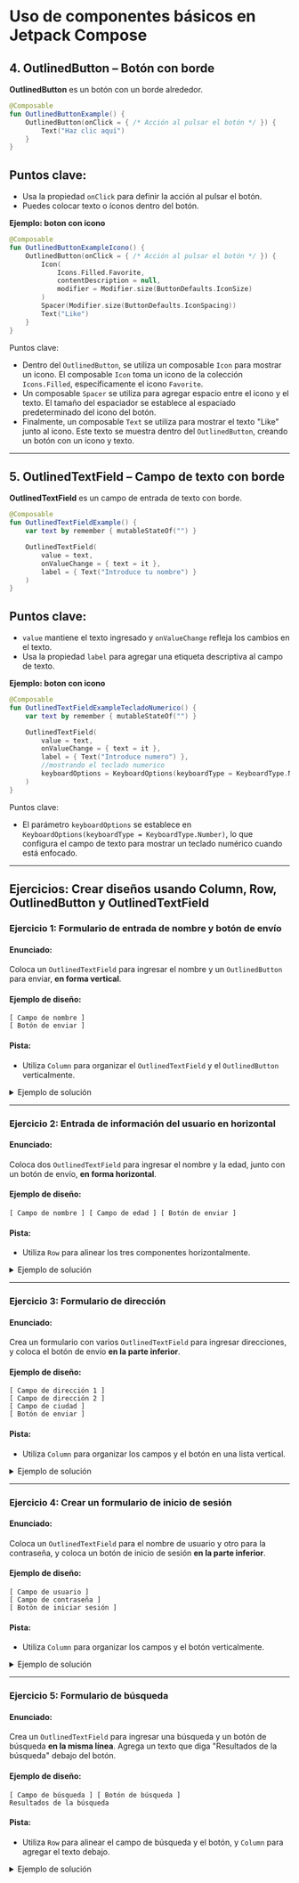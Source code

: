 # Uso de componentes básicos en Jetpack Compose

## 4. **OutlinedButton** – Botón con borde
**OutlinedButton** es un botón con un borde alrededor.

```kotlin
@Composable
fun OutlinedButtonExample() {
    OutlinedButton(onClick = { /* Acción al pulsar el botón */ }) {
        Text("Haz clic aquí")
    }
}
```
## Puntos clave:
- Usa la propiedad `onClick` para definir la acción al pulsar el botón.
- Puedes colocar texto o íconos dentro del botón.

**Ejemplo: boton con icono**
```kotlin
@Composable
fun OutlinedButtonExampleIcono() {
    OutlinedButton(onClick = { /* Acción al pulsar el botón */ }) {
        Icon(
            Icons.Filled.Favorite,
            contentDescription = null,
            modifier = Modifier.size(ButtonDefaults.IconSize)
        )
        Spacer(Modifier.size(ButtonDefaults.IconSpacing))
        Text("Like")
    }
}
```
Puntos clave:
- Dentro del `OutlinedButton`, se utiliza un composable `Icon` para mostrar un icono. El composable `Icon` toma un icono de la colección `Icons.Filled`, específicamente el icono `Favorite`.
- Un composable `Spacer` se utiliza para agregar espacio entre el icono y el texto. El tamaño del espaciador se establece al espaciado predeterminado del icono del botón.
- Finalmente, un composable `Text` se utiliza para mostrar el texto "Like" junto al icono. Este texto se muestra dentro del `OutlinedButton`, creando un botón con un icono y texto.

---

## 5. **OutlinedTextField** – Campo de texto con borde
**OutlinedTextField** es un campo de entrada de texto con borde.

```kotlin
@Composable
fun OutlinedTextFieldExample() {
    var text by remember { mutableStateOf("") }

    OutlinedTextField(
        value = text,
        onValueChange = { text = it },
        label = { Text("Introduce tu nombre") }
    )
}
```
## Puntos clave:
- `value` mantiene el texto ingresado y `onValueChange` refleja los cambios en el texto.
- Usa la propiedad `label` para agregar una etiqueta descriptiva al campo de texto.

**Ejemplo: boton con icono**
```kotlin
@Composable
fun OutlinedTextFieldExampleTecladoNumerico() {
    var text by remember { mutableStateOf("") }

    OutlinedTextField(
        value = text,
        onValueChange = { text = it },
        label = { Text("Introduce numero") },
        //mostrando el teclado numerico
        keyboardOptions = KeyboardOptions(keyboardType = KeyboardType.Number),
    )
}
```
Puntos clave:
-  El parámetro `keyboardOptions` se establece en `KeyboardOptions(keyboardType = KeyboardType.Number)`, lo que configura el campo de texto para mostrar un teclado numérico cuando está enfocado.

---

## **Ejercicios: Crear diseños usando Column, Row, OutlinedButton y OutlinedTextField**

### **Ejercicio 1: Formulario de entrada de nombre y botón de envío**

#### Enunciado:
Coloca un `OutlinedTextField` para ingresar el nombre y un `OutlinedButton` para enviar, **en forma vertical**.

#### Ejemplo de diseño:
```
[ Campo de nombre ]
[ Botón de enviar ]
```

#### Pista:
- Utiliza `Column` para organizar el `OutlinedTextField` y el `OutlinedButton` verticalmente.

<details>
  <summary>Ejemplo de solución</summary>
  
   ```kotlin
   @Composable
   fun NombreYBoton() {
       Column {
           OutlinedTextField(value = "", onValueChange = {}, label = { Text("Nombre") })
           Spacer(modifier = Modifier.height(16.dp))
           OutlinedButton(onClick = {}) {
               Text("Enviar")
           }
       }
   }
   ```
</details>

---

### **Ejercicio 2: Entrada de información del usuario en horizontal**

#### Enunciado:
Coloca dos `OutlinedTextField` para ingresar el nombre y la edad, junto con un botón de envío, **en forma horizontal**.

#### Ejemplo de diseño:
```
[ Campo de nombre ] [ Campo de edad ] [ Botón de enviar ]
```

#### Pista:
- Utiliza `Row` para alinear los tres componentes horizontalmente.

<details>
  <summary>Ejemplo de solución</summary>
  
   ```kotlin
   @Composable
   fun InformacionUsuario() {
       Row {
           OutlinedTextField(value = "", onValueChange = {}, label = { Text("Nombre") })
           Spacer(modifier = Modifier.width(16.dp))
           OutlinedTextField(value = "", onValueChange = {}, label = { Text("Edad") })
           Spacer(modifier = Modifier.width(16.dp))
           OutlinedButton(onClick = {}) {
               Text("Enviar")
           }
       }
   }
   ```
</details>

---

### **Ejercicio 3: Formulario de dirección**

#### Enunciado:
Crea un formulario con varios `OutlinedTextField` para ingresar direcciones, y coloca el botón de envío **en la parte inferior**.

#### Ejemplo de diseño:
```
[ Campo de dirección 1 ]
[ Campo de dirección 2 ]
[ Campo de ciudad ]
[ Botón de enviar ]
```

#### Pista:
- Utiliza `Column` para organizar los campos y el botón en una lista vertical.

<details>
  <summary>Ejemplo de solución</summary>
  
   ```kotlin
   @Composable
   fun FormularioDireccion() {
       Column {
           OutlinedTextField(value = "", onValueChange = {}, label = { Text("Dirección 1") })
           Spacer(modifier = Modifier.height(16.dp))
           OutlinedTextField(value = "", onValueChange = {}, label = { Text("Dirección 2") })
           Spacer(modifier = Modifier.height(16.dp))
           OutlinedTextField(value = "", onValueChange = {}, label = { Text("Ciudad") })
           Spacer(modifier = Modifier.height(16.dp))
           OutlinedButton(onClick = {}) {
               Text("Enviar")
           }
       }
   }
   ```
</details>

---

### **Ejercicio 4: Crear un formulario de inicio de sesión**

#### Enunciado:
Coloca un `OutlinedTextField` para el nombre de usuario y otro para la contraseña, y coloca un botón de inicio de sesión **en la parte inferior**.

#### Ejemplo de diseño:
```
[ Campo de usuario ]
[ Campo de contraseña ]
[ Botón de iniciar sesión ]
```

#### Pista:
- Utiliza `Column` para organizar los campos y el botón verticalmente.

<details>
  <summary>Ejemplo de solución</summary>
  
   ```kotlin
   @Composable
   fun FormularioLogin() {
       Column {
           OutlinedTextField(value = "", onValueChange = {}, label = { Text("Usuario") })
           Spacer(modifier = Modifier.height(16.dp))
           OutlinedTextField(value = "", onValueChange = {}, label = { Text("Contraseña") })
           Spacer(modifier = Modifier.height(16.dp))
           OutlinedButton(onClick = {}) {
               Text("Iniciar sesión")
           }
       }
   }
   ```
</details>

---

### **Ejercicio 5: Formulario de búsqueda**

#### Enunciado:
Crea un `OutlinedTextField` para ingresar una búsqueda y un botón de búsqueda **en la misma línea**. Agrega un texto que diga "Resultados de la búsqueda" debajo del botón.

#### Ejemplo de diseño:
```
[ Campo de búsqueda ] [ Botón de búsqueda ]
Resultados de la búsqueda
```

#### Pista:
- Utiliza `Row` para alinear el campo de búsqueda y el botón, y `Column` para agregar el texto debajo.

<details>
  <summary>Ejemplo de solución</summary>
  
   ```kotlin
   @Composable
   fun FormularioBusqueda() {
       Column {
           Row {
               OutlinedTextField(value = "", onValueChange = {}, label = { Text("Buscar") })
               Spacer(modifier = Modifier.width(16.dp))
               OutlinedButton(onClick = {}) {
                   Text("Buscar")
               }
           }
           Spacer(modifier = Modifier.height(16.dp))
           Text("Resultados de la búsqueda")
       }
   }
   ```
</details>
